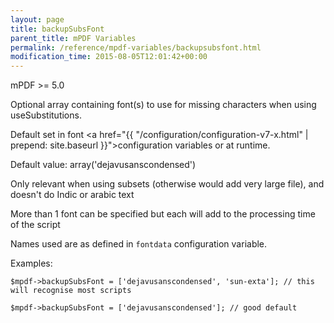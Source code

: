```yaml
---
layout: page
title: backupSubsFont
parent_title: mPDF Variables
permalink: /reference/mpdf-variables/backupsubsfont.html
modification_time: 2015-08-05T12:01:42+00:00
---
```


mPDF >= 5.0

Optional array containing font(s) to use for missing characters when using useSubstitutions.

Default set in font
<a href="{{ "/configuration/configuration-v7-x.html" | prepend: site.baseurl }}">configuration variables</a>
or at runtime.

Default value: array('dejavusanscondensed')

Only relevant when using subsets (otherwise would add very large file), and doesn't do Indic or arabic text

More than 1 font can be specified but each will add to the processing time of the script

Names used are as defined in `fontdata` configuration variable.

Examples:

```
$mpdf->backupSubsFont = ['dejavusanscondensed', 'sun-exta']; // this will recognise most scripts

$mpdf->backupSubsFont = ['dejavusanscondensed']; // good default
```
